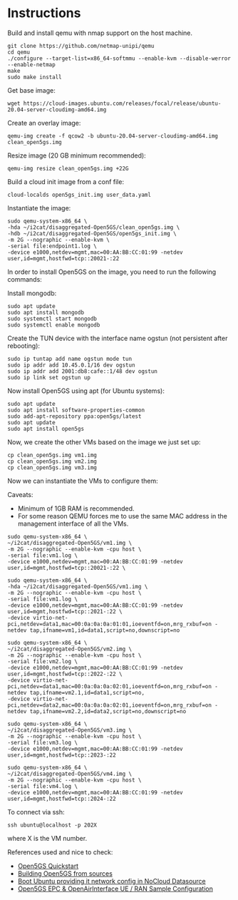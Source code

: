 # Instructions

Build and install qemu with nmap support on the host machine.

```source
git clone https://github.com/netmap-unipi/qemu
cd qemu
./configure --target-list=x86_64-softmmu --enable-kvm --disable-werror --enable-netmap 
make
sudo make install
```

Get base image:

```source
wget https://cloud-images.ubuntu.com/releases/focal/release/ubuntu-20.04-server-cloudimg-amd64.img
```

Create an overlay image:

```source
qemu-img create -f qcow2 -b ubuntu-20.04-server-cloudimg-amd64.img clean_open5gs.img
```

Resize image (20 GB minimum recommended):

```source
qemu-img resize clean_open5gs.img +22G
```

Build a cloud init image from a conf file:

```source
cloud-localds open5gs_init.img user_data.yaml
```

Instantiate the image:

```source
sudo qemu-system-x86_64 \
-hda ~/i2cat/disaggregated-Open5GS/clean_open5gs.img \
-hdb ~/i2cat/disaggregated-Open5GS/open5gs_init.img \
-m 2G --nographic --enable-kvm \
-serial file:endpoint1.log \
-device e1000,netdev=mgmt,mac=00:AA:BB:CC:01:99 -netdev user,id=mgmt,hostfwd=tcp::20021-:22
```

In order to install Open5GS on the image, you need to run the following commands:

Install mongodb:

```source
sudo apt update
sudo apt install mongodb
sudo systemctl start mongodb
sudo systemctl enable mongodb
```

Create the TUN device with the interface name ogstun (not persistent after rebooting):  

```source
sudo ip tuntap add name ogstun mode tun
sudo ip addr add 10.45.0.1/16 dev ogstun
sudo ip addr add 2001:db8:cafe::1/48 dev ogstun
sudo ip link set ogstun up
```

Now install Open5GS using apt (for Ubuntu systems):

```source
sudo apt update
sudo apt install software-properties-common
sudo add-apt-repository ppa:open5gs/latest
sudo apt update
sudo apt install open5gs
```

Now, we create the other VMs based on the image we just set up:

```source
cp clean_open5gs.img vm1.img
cp clean_open5gs.img vm2.img
cp clean_open5gs.img vm3.img
```

Now we can instantiate the VMs to configure them:

Caveats:

* Minimum of 1GB RAM is recommended.
* For some reason QEMU forces me to use the same MAC address in the management interface of all the VMs.

```source
sudo qemu-system-x86_64 \
~/i2cat/disaggregated-Open5GS/vm1.img \
-m 2G --nographic --enable-kvm -cpu host \
-serial file:vm1.log \
-device e1000,netdev=mgmt,mac=00:AA:BB:CC:01:99 -netdev user,id=mgmt,hostfwd=tcp::20021-:22 \

```

```source
sudo qemu-system-x86_64 \
-hda ~/i2cat/disaggregated-Open5GS/vm1.img \
-m 2G --nographic --enable-kvm -cpu host \
-serial file:vm1.log \
-device e1000,netdev=mgmt,mac=00:AA:BB:CC:01:99 -netdev user,id=mgmt,hostfwd=tcp::2021-:22 \
-device virtio-net-pci,netdev=data1,mac=00:0a:0a:0a:01:01,ioeventfd=on,mrg_rxbuf=on -netdev tap,ifname=vm1,id=data1,script=no,downscript=no
```

```source
sudo qemu-system-x86_64 \
~/i2cat/disaggregated-Open5GS/vm2.img \
-m 2G --nographic --enable-kvm -cpu host \
-serial file:vm2.log \
-device e1000,netdev=mgmt,mac=00:AA:BB:CC:01:99 -netdev user,id=mgmt,hostfwd=tcp::2022-:22 \
-device virtio-net-pci,netdev=data1,mac=00:0a:0a:0a:02:01,ioeventfd=on,mrg_rxbuf=on -netdev tap,ifname=vm2.1,id=data1,script=no,
-device virtio-net-pci,netdev=data2,mac=00:0a:0a:0a:02:01,ioeventfd=on,mrg_rxbuf=on -netdev tap,ifname=vm2.2,id=data2,script=no,downscript=no
```

```source
sudo qemu-system-x86_64 \
~/i2cat/disaggregated-Open5GS/vm3.img \
-m 2G --nographic --enable-kvm -cpu host \
-serial file:vm3.log \
-device e1000,netdev=mgmt,mac=00:AA:BB:CC:01:99 -netdev user,id=mgmt,hostfwd=tcp::2023-:22
```

```source
sudo qemu-system-x86_64 \
~/i2cat/disaggregated-Open5GS/vm4.img \
-m 2G --nographic --enable-kvm -cpu host \
-serial file:vm4.log \
-device e1000,netdev=mgmt,mac=00:AA:BB:CC:01:99 -netdev user,id=mgmt,hostfwd=tcp::2024-:22
```

To connect via ssh:

```source
ssh ubuntu@localhost -p 202X
```

where X is the VM number.

References used and nice to check:

* [Open5GS Quickstart](https://open5gs.org/open5gs/docs/guide/01-quickstart/)
* [Building Open5GS from sources](https://open5gs.org/open5gs/docs/guide/02-building-open5gs-from-sources/)
* [Boot Ubuntu providing it network config in NoCloud Datasource](https://gist.github.com/smoser/635897f845f7cb56c0a7ac3018a4f476)
* [Open5GS EPC & OpenAirInterface UE / RAN Sample Configuration](https://github.com/s5uishida/open5gs_epc_oai_sample_config)